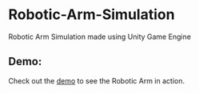 # Robotic-Arm-Simulation
Robotic Arm Simulation made using Unity Game Engine
## Demo:
Check out the [demo](https://faizankhan06.github.io/Robotic-Arm-Simulation/Builds/V%201.0/) to see the Robotic Arm in action.